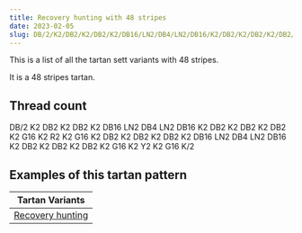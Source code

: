 ```yaml
---
title: Recovery hunting with 48 stripes
date: 2023-02-05
slug: DB/2/K2/DB2/K2/DB2/K2/DB16/LN2/DB4/LN2/DB16/K2/DB2/K2/DB2/K2/DB2/K2/G16/K2/R2/K2/G16/K2/DB2/K2/DB2/K2/DB2/K2/DB16/LN2/DB4/LN2/DB16/K2/DB2/K2/DB2/K2/DB2/K2/G16/K2/Y2/K2/G16/K/2
---
```

This is a list of all the tartan sett variants with 48 stripes.

It is a 48 stripes tartan.


## Thread count
DB/2 K2 DB2 K2 DB2 K2 DB16 LN2 DB4 LN2 DB16 K2 DB2 K2 DB2 K2 DB2 K2 G16 K2 R2 K2 G16 K2 DB2 K2 DB2 K2 DB2 K2 DB16 LN2 DB4 LN2 DB16 K2 DB2 K2 DB2 K2 DB2 K2 G16 K2 Y2 K2 G16 K/2

## Examples of this tartan pattern

| Tartan Variants |
|---------------|
| [Recovery hunting](/variants/db/2/k2/db2/k2/db2/k2/db16/ln2/db4/ln2/db16/k2/db2/k2/db2/k2/db2/k2/g16/k2/r2/k2/g16/k2/db2/k2/db2/k2/db2/k2/db16/ln2/db4/ln2/db16/k2/db2/k2/db2/k2/db2/k2/g16/k2/y2/k2/g16/k/2-db000030-g008000-k000000-lne0e0e0-rc00000-yf0c000)||
